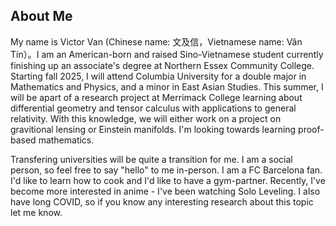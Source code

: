 ## About Me

My name is Victor Van (Chinese name: 文及信，Vietnamese name: Văn Tín）。I am an American-born and raised Sino-Vietnamese student currently finishing up an associate's degree at Northern Essex Community College. Starting fall 2025, I will attend Columbia University for a double major in Mathematics and Physics, and a minor in East Asian Studies. This summer, I will be apart of a research project at Merrimack College learning about differential geometry and tensor calculus with applications to general relativity. With this knowledge, we will either work on a project on gravitional lensing or Einstein manifolds. I'm looking towards learning proof-based mathematics.

Transfering universities will be quite a transition for me. I am a social person, so feel free to say "hello" to me in-person. I am a FC Barcelona fan. I'd like to learn how to cook and I'd like to have a gym-partner. Recently, I've become more interested in anime - I've been watching Solo Leveling. I also have long COVID, so if you know any interesting research about this topic let me know.
<!--
**dimsumenjoyer/dimsumenjoyer** is a ✨ _special_ ✨ repository because its `README.md` (this file) appears on your GitHub profile.

Here are some ideas to get you started:

- 🔭 I’m currently working on ...
- 🌱 I’m currently learning ...
- 👯 I’m looking to collaborate on ...
- 🤔 I’m looking for help with ...
- 💬 Ask me about ...
- 📫 How to reach me: ...
- 😄 Pronouns: ...
- ⚡ Fun fact: ...
-->
